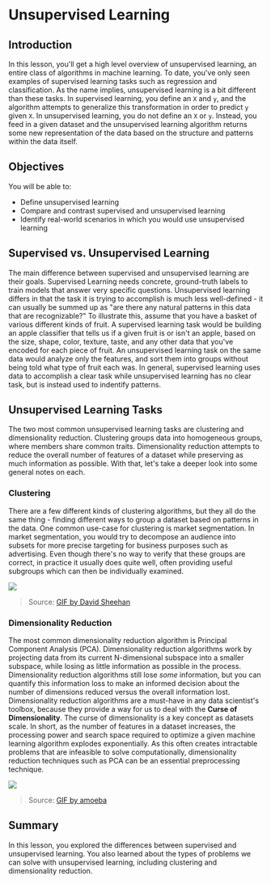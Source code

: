 
# Unsupervised Learning

## Introduction

In this lesson, you'll get a high level overview of unsupervised learning, an entire class of algorithms in machine learning. To date, you've only seen examples of supervised learning tasks such as regression and classification. As the name implies, unsupervised learning is a bit different than these tasks. In supervised learning, you define an `X` and `y`, and the algorithm attempts to generalize this transformation in order to predict `y` given `X`. In unsupervised learning, you do not define an `X` or `y`. Instead, you feed in a given dataset and the unsupervised learning algorithm returns some new representation of the data based on the structure and patterns within the data itself.

## Objectives

You will be able to: 

- Define unsupervised learning 
- Compare and contrast supervised and unsupervised learning 
- Identify real-world scenarios in which you would use unsupervised learning 


## Supervised vs. Unsupervised Learning


The main difference between supervised and unsupervised learning are their goals. Supervised Learning needs concrete, ground-truth labels to train models that answer very specific questions. Unsupervised learning differs in that the task it is trying to accomplish is much less well-defined - it can usually be summed up as "are there any natural patterns in this data that are recognizable?"  To illustrate this, assume that you have a basket of various different kinds of fruit. A supervised learning task would be building an apple classifier that tells us if a given fruit is or isn't an apple, based on the size, shape, color, texture, taste, and any other data that you've encoded for each piece of fruit. An unsupervised learning task on the same data would analyze only the features, and sort them into groups without being told what type of fruit each was. In general, supervised learning uses data to accomplish a clear task while unsupervised learning has no clear task, but is instead used to indentify patterns.


## Unsupervised Learning Tasks

The two most common unsupervised learning tasks are clustering and dimensionality reduction. Clustering groups data into homogeneous groups, where members share common traits. Dimensionality reduction attempts to reduce the overall number of features of a dataset while preserving as much information as possible. With that, let's take a deeper look into some general notes on each.

### Clustering

There are a few different kinds of clustering algorithms, but they all do the same thing - finding different ways to group a dataset based on patterns in the data.  One common use-case for clustering is market segmentation. In market segmentation, you would try to decompose an audience into subsets for more precise targeting for business purposes such as advertising. Even though there's no way to verify that these groups are correct, in practice it usually does quite well, often providing useful subgroups which can then be individually examined.

<img src='images/kmeans.gif'>

> Source: [GIF by David Sheehan](https://dashee87.github.io/data%20science/general/Clustering-with-Scikit-with-GIFs/)

### Dimensionality Reduction

The most common dimensionality reduction algorithm is Principal Component Analysis (PCA). Dimensionality reduction algorithms work by projecting data from its current N-dimensional subspace into a smaller subspace, while losing as little information as possible in the process. Dimensionality reduction algorithms still lose _some_ information, but you can quantify this information loss to make an informed decision about the number of dimensions reduced versus the overall information lost. Dimensionality reduction algorithms are a must-have in any data scientist's toolbox, because they provide a way for us to deal with the **Curse of Dimensionality**. The curse of dimensionality is a key concept as datasets scale. In short, as the number of features in a dataset increases, the processing power and search space required to optimize a given machine learning algorithm explodes exponentially. As this often creates intractable problems that are infeasible to solve computationally, dimensionality reduction techniques such as PCA can be an essential preprocessing technique.

<img src='images/pca.gif'>

> Source: [GIF by amoeba](https://stats.stackexchange.com/questions/2691/making-sense-of-principal-component-analysis-eigenvectors-eigenvalues/140579#140579)

## Summary

In this lesson, you explored the differences between supervised and unsupervised learning. You also learned about the types of problems we can solve with unsupervised learning, including clustering and dimensionality reduction. 
